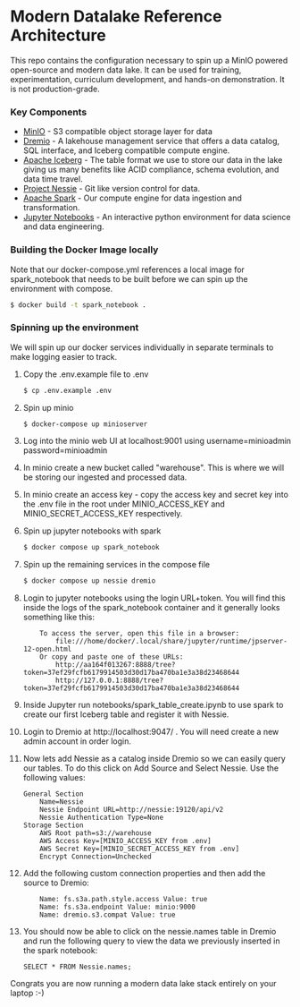 # Modern Datalake Reference Architecture
This repo contains the configuration necessary to spin up a MinIO powered open-source and modern data lake. It can be used for training, experimentation, curriculum development, and hands-on demonstration. It is not production-grade.

### Key Components
- [MinIO](https://min.io/docs/minio/linux/index.html) - S3 compatible object storage layer for data
- [Dremio](https://docs.dremio.com/) - A lakehouse management service that offers a data catalog, SQL interface, and Iceberg compatible compute engine.
- [Apache Iceberg](https://iceberg.apache.org/docs/1.3.1/) - The table format we use to store our data in the lake giving us many benefits like ACID compliance, schema evolution, and data time travel.
- [Project Nessie](https://projectnessie.org/) - Git like version control for data.
- [Apache Spark](https://spark.apache.org/docs/latest/) - Our compute engine for data ingestion and transformation.
- [Jupyter Notebooks](https://docs.jupyter.org/en/latest/) - An interactive python environment for data science and data engineering.

### Building the Docker Image locally
Note that our docker-compose.yml references a local image for spark_notebook that needs to be built before we can spin up the environment with compose.
```bash
$ docker build -t spark_notebook .
```


### Spinning up the environment
We will spin up our docker services individually in separate terminals to make logging easier to track.
1. Copy the .env.example file to .env
    ```bash
    $ cp .env.example .env
    ```
1. Spin up minio
    ```bash
    $ docker-compose up minioserver
    ```
1. Log into the minio web UI at localhost:9001 using username=minioadmin password=minioadmin
1. In minio create a new bucket called "warehouse". This is where we will be storing our ingested and processed data.
1. In minio create an access key - copy the access key and secret key into the .env file in the root under MINIO_ACCESS_KEY and MINIO_SECRET_ACCESS_KEY respectively.
1. Spin up jupyter notebooks with spark
    ```bash
    $ docker compose up spark_notebook
    ```
1. Spin up the remaining services in the compose file
    ```bash
    $ docker compose up nessie dremio
    ```
1. Login to jupyter notebooks using the login URL+token. You will find this inside the logs of the spark_notebook container and it generally looks something like this:
    ```
        To access the server, open this file in a browser:
            file:///home/docker/.local/share/jupyter/runtime/jpserver-12-open.html
        Or copy and paste one of these URLs:
            http://aa164f013267:8888/tree?token=37ef29fcfb6179914503d30d17ba470ba1e3a38d23468644
            http://127.0.0.1:8888/tree?token=37ef29fcfb6179914503d30d17ba470ba1e3a38d23468644
    ```
1. Inside Jupyter run notebooks/spark_table_create.ipynb to use spark to create our first Iceberg table and register it with Nessie.
1. Login to Dremio at http://localhost:9047/ . You will need create a new admin account in order login.
1. Now lets add Nessie as a catalog inside Dremio so we can easily query our tables. To do this click on Add Source and Select Nessie. Use the following values:
    ```
    General Section
        Name=Nessie
        Nessie Endpoint URL=http://nessie:19120/api/v2
        Nessie Authentication Type=None
    Storage Section
        AWS Root path=s3://warehouse
        AWS Access Key=[MINIO_ACCESS_KEY from .env]
        AWS Secret Key=[MINIO_SECRET_ACCESS_KEY from .env]
        Encrypt Connection=Unchecked
    ```
1. Add the following custom connection properties and then add the source to Dremio:
    ```
        Name: fs.s3a.path.style.access Value: true
        Name: fs.s3a.endpoint Value: minio:9000
        Name: dremio.s3.compat Value: true
    ```

1. You should now be able to click on the nessie.names table in Dremio and run the following query to view the data we previously inserted in the spark notebook:
    ```
    SELECT * FROM Nessie.names;
    ```
Congrats you are now running a modern data lake stack entirely on your laptop :-)